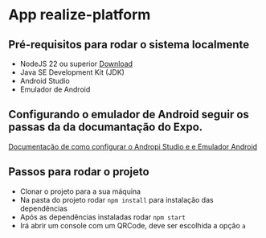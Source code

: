 # App realize-platform

## Pré-requisitos para rodar o sistema localmente

 - NodeJS 22 ou superior [Download](https://nodejs.org/en/download)
 - Java SE Development Kit (JDK)
 - Android Studio
 - Emulador de Android

## Configurando o emulador de Android seguir os passas da da documantação do Expo. 
[Documentação de como configurar o Andropi Studio e e Emulador Android](https://docs.expo.dev/workflow/android-studio-emulator/)

## Passos para rodar o projeto
- Clonar o projeto para a sua máquina
- Na pasta do projeto rodar `npm install` para instalação das dependências
- Após as dependências instaladas rodar `npm start`
- Irá abrir um console com um QRCode, deve ser escolhida a opção `a`
